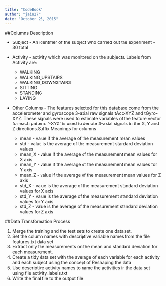 ```yaml
---
title: "CodeBook"
author: "jain27"
date: "October 25, 2015"
---
```


##Columns Description
* Subject - An identifier of the subject who carried out the experiment - 30 total

* Activity - activity which was monitored on the subjects. Labels from Activity are:
    + WALKING
    + WALKING_UPSTAIRS
    + WALKING_DOWNSTAIRS
    + SITTING
    + STANDING
    + LAYING

* Other Columns - The features selected for this database come from the accelerometer and gyroscope 3-axial raw signals tAcc-XYZ and tGyro-XYZ. These signals were used to estimate variables of the feature vector for each pattern: '-XYZ' is used to denote 3-axial signals in the X, Y and Z directions.Suffix Meanings for columns
    + mean - value if the average of the measurement mean values
    + std - value is the average of the measurement standard deviation values
    + mean_X - value if the average of the measurement mean values for X axis
    + mean_Y - value if the average of the measurement mean values for Y axis
    + mean_Z - value if the average of the measurement mean values for Z axis
    + std_X - value is the average of the measurement standard deviation values for X axis
    + std_Y - value is the average of the measurement standard deviation values for Y axis
    + std_Z - value is the average of the measurement standard deviation values for Z axis


##Data Transformation Process
1. Merge the training and the test sets to create one data set.
2. Set the column names with descriptive variable names from the file features.txt  data set
3. Extract only the measurements on the mean and standard deviation for each measurement.
4. Create a tidy data set with the average of each variable for each activity and each subject using the concept of Reshaping the data
5. Use descriptive activity names to name the activities in the data set using file activity_labels.txt
6. Write the final file to the output file
